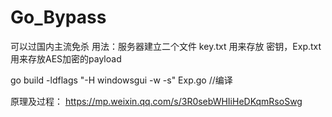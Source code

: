 # Go_Bypass
可以过国内主流免杀
用法：服务器建立二个文件 key.txt 用来存放 密钥，Exp.txt用来存放AES加密的payload


go build -ldflags "-H windowsgui -w -s" Exp.go
//编译

原理及过程：
https://mp.weixin.qq.com/s/3R0sebWHIiHeDKqmRsoSwg
